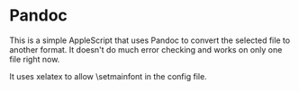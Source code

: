 # Pandoc

This is a simple AppleScript that uses Pandoc to convert the selected file to another format. It doesn't do much error checking and works on only one file right now.

It uses xelatex to allow \setmainfont in the config file.